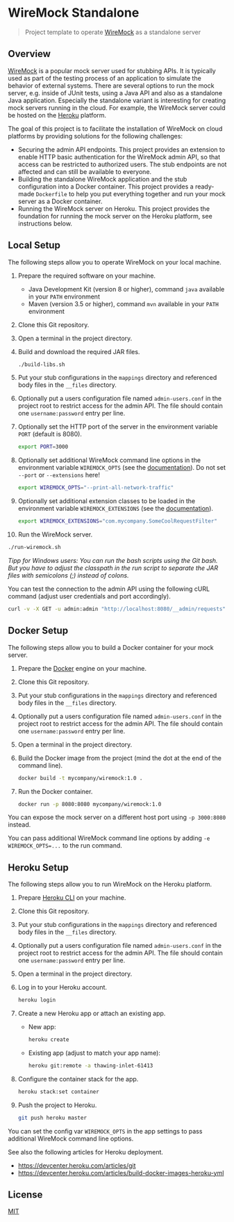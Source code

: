# WireMock Standalone

> Project template to operate [WireMock](http://wiremock.org/) as a standalone server

## Overview

[WireMock](http://wiremock.org/) is a popular mock server used for stubbing APIs. It is typically used as part of the testing process of an application to simulate the behavior of external systems. There are several options to run the mock server, e.g. inside of JUnit tests, using a Java API and also as a standalone Java application. Especially the standalone variant is interesting for creating mock servers running in the cloud. For example, the WireMock server could be hosted on the [Heroku](https://www.heroku.com/) platform.

The goal of this project is to facilitate the installation of WireMock on cloud platforms by providing solutions for the following challenges:

- Securing the admin API endpoints. This project provides an extension to enable HTTP basic authentication for the WireMock admin API, so that access can be restricted to authorized users. The stub endpoints are not affected and can still be available to everyone.
- Building the standalone WireMock application and the stub configuration into a Docker container. This project provides a ready-made `Dockerfile` to help you put everything together and run your mock server as a Docker container.
- Running the WireMock server on Heroku. This project provides the foundation for running the mock server on the Heroku platform, see instructions below.

## Local Setup

The following steps allow you to operate WireMock on your local machine.

1. Prepare the required software on your machine.

   - Java Development Kit (version 8 or higher), command `java` available in your `PATH` environment
   - Maven (version 3.5 or higher), command `mvn` available in your `PATH` environment

2. Clone this Git repository.
3. Open a terminal in the project directory.
4. Build and download the required JAR files.

   ```bash
   ./build-libs.sh
   ```

5. Put your stub configurations in the `mappings` directory and referenced body files in the `__files` directory.
6. Optionally put a users configuration file named `admin-users.conf` in the project root to restrict access for the admin API. The file should contain one `username:password` entry per line.
7. Optionally set the HTTP port of the server in the environment variable `PORT` (default is 8080).

   ```bash
   export PORT=3000
   ```

8. Optionally set additional WireMock command line options in the environment variable `WIREMOCK_OPTS` (see the [documentation](http://wiremock.org/docs/running-standalone/)). Do not set `--port` or `--extensions` here!

   ```bash
   export WIREMOCK_OPTS="--print-all-network-traffic"
   ```

9. Optionally set additional extension classes to be loaded in the environment variable `WIREMOCK_EXTENSIONS` (see the [documentation](http://wiremock.org/docs/extending-wiremock/)).

   ```bash
   export WIREMOCK_EXTENSIONS="com.mycompany.SomeCoolRequestFilter"
   ```

10. Run the WireMock server.

```bash
./run-wiremock.sh
```

_Tipp for Windows users: You can run the bash scripts using the Git bash. But you have to adjust the classpath in the run script to separate the JAR files with semicolons (;) instead of colons._

You can test the connection to the admin API using the following cURL command (adjust user credentials and port accordingly).

```bash
curl -v -X GET -u admin:admin "http://localhost:8080/__admin/requests"
```

## Docker Setup

The following steps allow you to build a Docker container for your mock server.

1. Prepare the [Docker](https://docs.docker.com/get-started/) engine on your machine.
2. Clone this Git repository.
3. Put your stub configurations in the `mappings` directory and referenced body files in the `__files` directory.
4. Optionally put a users configuration file named `admin-users.conf` in the project root to restrict access for the admin API. The file should contain one `username:password` entry per line.
5. Open a terminal in the project directory.
6. Build the Docker image from the project (mind the dot at the end of the command line).

   ```bash
   docker build -t mycompany/wiremock:1.0 .
   ```

7. Run the Docker container.

   ```bash
   docker run -p 8080:8080 mycompany/wiremock:1.0
   ```

You can expose the mock server on a different host port using `-p 3000:8080` instead.

You can pass additional WireMock command line options by adding `-e WIREMOCK_OPTS=...` to the run command.

## Heroku Setup

The following steps allow you to run WireMock on the Heroku platform.

1. Prepare [Heroku CLI](https://devcenter.heroku.com/articles/heroku-cli) on your machine.
2. Clone this Git repository.
3. Put your stub configurations in the `mappings` directory and referenced body files in the `__files` directory.
4. Optionally put a users configuration file named `admin-users.conf` in the project root to restrict access for the admin API. The file should contain one `username:password` entry per line.
5. Open a terminal in the project directory.
6. Log in to your Heroku account.

   ```bash
   heroku login
   ```

7. Create a new Heroku app or attach an existing app.

   - New app:

     ```bash
     heroku create
     ```

   - Existing app (adjust to match your app name):

     ```bash
     heroku git:remote -a thawing-inlet-61413
     ```

8. Configure the container stack for the app.

   ```bash
   heroku stack:set container
   ```

9. Push the project to Heroku.

   ```bash
   git push heroku master
   ```

You can set the config var `WIREMOCK_OPTS` in the app settings to pass additional WireMock command line options.

See also the following articles for Heroku deployment.

- <https://devcenter.heroku.com/articles/git>
- <https://devcenter.heroku.com/articles/build-docker-images-heroku-yml>

## License

[MIT](https://opensource.org/licenses/MIT)
